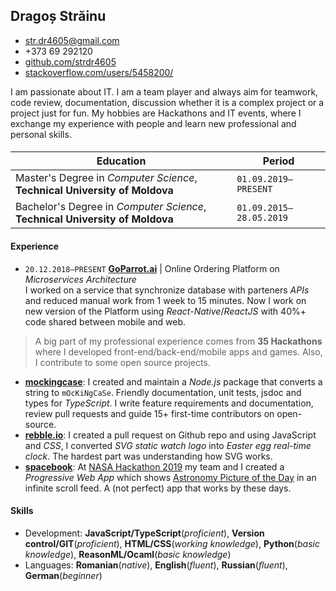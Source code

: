 ## Dragoș Străinu

- str.dr4605@gmail.com
- +373 69 292120
- [github.com/strdr4605](https://github.com/strdr4605)
- [stackoverflow.com/users/5458200/](https://stackoverflow.com/users/5458200/)

I am passionate about IT. I am a team player and always aim for teamwork, code review, documentation, discussion whether it is a complex project or a project just for fun. My hobbies are Hackathons and IT events, where I exchange my experience with people and learn new professional and personal skills.

#### 

| Education | Period |
|----| --- |
| Master's Degree in _Computer Science_, **Technical University of Moldova** | `01.09.2019–PRESENT` |
| Bachelor's Degree in _Computer Science_, **Technical University of Moldova** | `01.09.2015–28.05.2019` |

#### Experience

- `20.12.2018–PRESENT` **[GoParrot.ai](https://www.goparrot.ai/)** | Online Ordering Platform on _Microservices Architecture_  
I worked on a service that synchronize database with parteners _APIs_ and reduced manual work from 1 week to 15 minutes. Now I work on new version of the Platform using _React-Native_/_ReactJS_ with 40%+ code shared between mobile and web.

> A big part of my professional experience comes from **35 Hackathons** where I developed front-end/back-end/mobile apps and games. Also, I contribute to some open source projects.

- **[mockingcase](https://github.com/strdr4605/mockingcase)**: I created and maintain a _Node.js_ package that converts a string to `mOcKiNgCaSe`. Friendly documentation, unit tests, jsdoc and types for _TypeScript_. I write feature requirements and documentation, review pull requests and guide 15+ first-time contributors on open-source.
- **[rebble.io](http://rebble.io)**: I created a pull request on Github repo and using JavaScript and _CSS_, I converted _SVG static watch logo_ into _Easter egg real-time clock_. The hardest part was understanding how SVG works.
- **[spacebook](https://tum-faf.github.io/spacebook/)**: At [NASA Hackathon 2019](https://2019.spaceappschallenge.org/challenges/invent-your-own-challenge/invent-your-own-challenge/teams/spacebook/project) my team and I created a _Progressive Web App_ which shows [Astronomy Picture of the Day](https://apod.nasa.gov/apod/astropix.html) in an infinite scroll feed. A (not perfect) app that works by these days.

#### Skills

- Development: **JavaScript/TypeScript**(_proficient_), **Version control/GIT**(_proficient_), **HTML/CSS**(_working knowledge_), **Python**(_basic knowledge_), **ReasonML/Ocaml**(_basic knowledge_)
- Languages: **Romanian**(_native_), **English**(_fluent_), **Russian**(_fluent_), **German**(_beginner_)
